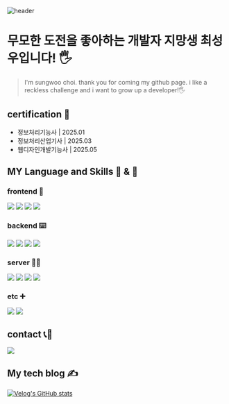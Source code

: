 ![header](https://capsule-render.vercel.app/api?type=waving&color=auto&height=300§ion=header&text=안녕하세요&desc=hello!&fontSize=50&descSize=20&fontColor=555555&fontAlignY=30)

# 무모한 도전을 좋아하는 개발자 지망생 최성우입니다! 🖐️
>  I'm sungwoo choi. thank you for coming my github page. i like a reckless challenge and i want to grow up a developer!🖐️

## certification 🪪
- 정보처리기능사 | 2025.01
- 정보처리산업기사 | 2025.03
- 웹디자인개발기능사 | 2025.05

## MY Language and Skills 💬 & 🔧
### frontend 🎨
<img src="https://img.shields.io/badge/html5-E34F26?&style=for-the-badge&logo=html5&logoColor=white" /> <img src="https://img.shields.io/badge/css-1572B6?&style=for-the-badge&logo=css3&logoColor=white" /> <img src="https://img.shields.io/badge/javascript-F7DF1E?&style=for-the-badge&logo=javascript&logoColor=white" /> <img src="https://img.shields.io/badge/react-61DAFB?&style=for-the-badge&logo=react&logoColor=white" /> 
### backend ⌨️
<img src="https://img.shields.io/badge/php-777BB4?&style=for-the-badge&logo=php&logoColor=white" /> <img src="https://img.shields.io/badge/MYSQL-4479A1?&style=for-the-badge&logo=MYSQL&logoColor=white" /> <img src="https://img.shields.io/badge/node.js-5FA04E?&style=for-the-badge&logo=node.js&logoColor=white" /> <img src="https://img.shields.io/badge/jsp-FF6600?&style=for-the-badge&logo=jsp&logoColor=white" />
### server 🧑‍💻
<img src="https://img.shields.io/badge/linux-FCC624?&style=for-the-badge&logo=linux&logoColor=white" /> <img src="https://img.shields.io/badge/Ubuntu-E95420?&style=for-the-badge&logo=Ubuntu&logoColor=white" /> <img src="https://img.shields.io/badge/Docker-2496ED?&style=for-the-badge&logo=Docker&logoColor=white" /> <img src="https://img.shields.io/badge/virtualbox-2F61B4?&style=for-the-badge&logo=virtualbox&logoColor=white" />
### etc ➕
<img src="https://img.shields.io/badge/Git-F05032?&style=for-the-badge&logo=Git&logoColor=white" /> <img src="https://img.shields.io/badge/python-3776AB?&style=for-the-badge&logo=python&logoColor=white" />

## contact 📞🤙
<a href="https://www.instagram.com/choitjddn31">
<img src="https://img.shields.io/badge/Instagram-E4405F?style=for-the-badge&logo=Instagram&logoColor=white"> 
</a>

## My tech blog ✍️
[![Velog's GitHub stats](https://velog-readme-stats.vercel.app/api/badge?name=choitjddn0311)](https://velog.io/@choitjddn0311) 
<br>


<!-- [![Velog's GitHub stats](https://velog-readme-stats.vercel.app/api/list?name=choitjddn0311)](https://velog.io/@choitjddn0311) -->
